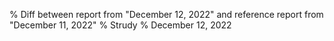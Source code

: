 % Diff between report from "December 12, 2022" and reference report from "December 11, 2022"
% Strudy
% December 12, 2022


